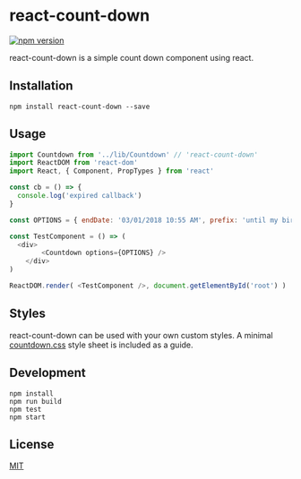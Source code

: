 # react-count-down

[![npm version](https://badge.fury.io/js/react-count-down.svg)](https://badge.fury.io/js/react-count-down)

react-count-down is a simple count down component using react.

## Installation

`npm install react-count-down --save`

## Usage

```javascript
import Countdown from '../lib/Countdown' // 'react-count-down'
import ReactDOM from 'react-dom'
import React, { Component, PropTypes } from 'react'

const cb = () => {
  console.log('expired callback')
}

const OPTIONS = { endDate: '03/01/2018 10:55 AM', prefix: 'until my birthday!', cb}

const TestComponent = () => (
  <div>
        <Countdown options={OPTIONS} />
    </div>
)

ReactDOM.render( <TestComponent />, document.getElementById('root') )

```

## Styles

react-count-down can be used with your own custom styles. A minimal [countdown.css](https://github.com/StevenIseki/react-count-down/blob/master/example/public/countdown.css) style sheet is included as a guide.

## Development

    npm install
    npm run build
    npm test
    npm start

## License

[MIT](http://isekivacenz.mit-license.org/)
